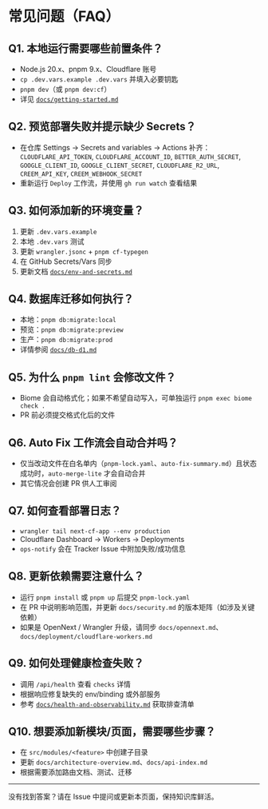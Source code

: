 # 常见问题（FAQ）

## Q1. 本地运行需要哪些前置条件？
- Node.js 20.x、pnpm 9.x、Cloudflare 账号
- `cp .dev.vars.example .dev.vars` 并填入必要钥匙
- `pnpm dev`（或 `pnpm dev:cf`）
- 详见 [`docs/getting-started.md`](getting-started.md)

## Q2. 预览部署失败并提示缺少 Secrets？
- 在仓库 Settings → Secrets and variables → Actions 补齐：
  `CLOUDFLARE_API_TOKEN`, `CLOUDFLARE_ACCOUNT_ID`, `BETTER_AUTH_SECRET`, `GOOGLE_CLIENT_ID`, `GOOGLE_CLIENT_SECRET`, `CLOUDFLARE_R2_URL`, `CREEM_API_KEY`, `CREEM_WEBHOOK_SECRET`
- 重新运行 `Deploy` 工作流，并使用 `gh run watch` 查看结果

## Q3. 如何添加新的环境变量？
1. 更新 `.dev.vars.example`
2. 本地 `.dev.vars` 测试
3. 更新 `wrangler.jsonc` + `pnpm cf-typegen`
4. 在 GitHub Secrets/Vars 同步
5. 更新文档 [`docs/env-and-secrets.md`](env-and-secrets.md)

## Q4. 数据库迁移如何执行？
- 本地：`pnpm db:migrate:local`
- 预览：`pnpm db:migrate:preview`
- 生产：`pnpm db:migrate:prod`
- 详情参阅 [`docs/db-d1.md`](db-d1.md)

## Q5. 为什么 `pnpm lint` 会修改文件？
- Biome 会自动格式化；如果不希望自动写入，可单独运行 `pnpm exec biome check .`
- PR 前必须提交格式化后的文件

## Q6. Auto Fix 工作流会自动合并吗？
- 仅当改动文件在白名单内（`pnpm-lock.yaml`、`auto-fix-summary.md`）且状态成功时，`auto-merge-lite` 才会自动合并
- 其它情况会创建 PR 供人工审阅

## Q7. 如何查看部署日志？
- `wrangler tail next-cf-app --env production`
- Cloudflare Dashboard → Workers → Deployments
- `ops-notify` 会在 Tracker Issue 中附加失败/成功信息

## Q8. 更新依赖需要注意什么？
- 运行 `pnpm install` 或 `pnpm up` 后提交 `pnpm-lock.yaml`
- 在 PR 中说明影响范围，并更新 `docs/security.md` 的版本矩阵（如涉及关键依赖）
- 如果是 OpenNext / Wrangler 升级，请同步 `docs/opennext.md`、`docs/deployment/cloudflare-workers.md`

## Q9. 如何处理健康检查失败？
- 调用 `/api/health` 查看 `checks` 详情
- 根据响应修复缺失的 env/binding 或外部服务
- 参考 [`docs/health-and-observability.md`](health-and-observability.md) 获取排查清单

## Q10. 想要添加新模块/页面，需要哪些步骤？
- 在 `src/modules/<feature>` 中创建子目录
- 更新 `docs/architecture-overview.md`、`docs/api-index.md`
- 根据需要添加路由文档、测试、迁移

---

没有找到答案？请在 Issue 中提问或更新本页面，保持知识库鲜活。
